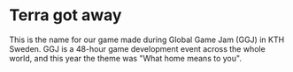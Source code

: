 # Terra got away
This is the name for our game made during Global Game Jam (GGJ) in KTH Sweden. GGJ is a 48-hour game development event across the whole world, and this year the theme was "What home means to you". 